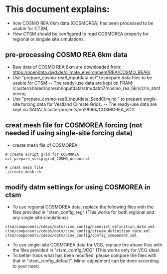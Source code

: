 # This document explains: 
- how COSMO REA 6km data (COSMOREA) has been processed to be usable for CTSM,
- How CTSM should be configured to read COSMOREA properly for regional or singale site simulations.

## pre-processing COSMO REA 6km data 
- Raw data of COSMO REA 6km are downloaded from:  https://opendata.dwd.de/climate_environment/REA/COSMO_REA6/
- Use "prepare_cosmo-rea6_inputdata.ncl" to prepare data files to be usable for CTSM
  -- The ready-use data are kept on FRAM: /cluster/shared/noresm/inputdata/atm/datm7/cosmo_rea_6km/clm_atmforcing
- Use "prepare_cosmo-rea6_inputdata_SeedClim.ncl" to prepare single-site forcing data for Vestland Climate Grids. 
  -- The ready-use data are kept on SAGA: /cluster/projects/nn2806k/COSMOREA_VCG

## creat mesh file for COSMOREA forcing (not needed if using single-site forcing data)
- create mesh file of COSMOREA
```
# create script grid for COSMOREA 
ncl prepare_scriptgrid_COSMO_ocean.ncl

# creat mesh file 
./create_mesh.sh
```
## modify datm settings for using COSMOREA in ctsm
- To use regional COSMOREA data, replace the following files with the files provided in "ctsm_config_reg" (This works for both regional and any single site simulations)
```
ctsm/components/cdeps/datm/cime_config/namelist_definition_datm.xml
ctsm/components/cdeps/datm/cime_config/stream_definition_datm.xml
ctsm/components/cdeps/datm/cime_config/config_component.xml
```

- To use single-site COSMOREA data for VCG, replace the above files with the files provided in "ctsm_config_VCG" (This works only for VCG sites)
- To better track what has been modified, please compare the files with that in "ctsm_config_default". Minor adjustment can be done according to your need.



